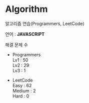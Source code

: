 # Algorithm

알고리즘 연습(Programmers, LeetCode)

언어 : **JAVASCRIPT**

해결 문제 수

- Programmers   
Lv1 : 50   
Lv2 : 29   
Lv3 : 1

- LeetCode   
Easy : 62   
Medium : 2   
Hard : 0